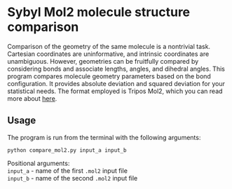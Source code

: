 # Sybyl Mol2 molecule structure comparison

Comparison of the geometry of the same molecule is a nontrivial task. Cartesian coordinates are uninformative, and intrinsic coordinates are unambiguous. However, geometries can be fruitfully compared by considering bonds and associate lengths, angles, and dihedral angles.
This program compares molecule geometry parameters based on the bond configuration. It provides absolute deviation and squared deviation for your statistical needs. The format employed is Tripos Mol2, which you can read more about [here](http://chemyang.ccnu.edu.cn/ccb/server/AIMMS/mol2.pdf).

## Usage

The program is run from the terminal with the following arguments:
```
python compare_mol2.py input_a input_b
```

Positional arguments:<br />
`input_a` - name of the first `.mol2` input file<br />
`input_b` - name of the second `.mol2` input file<br />
